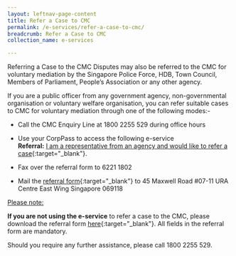 ```yaml
---
layout: leftnav-page-content
title: Refer a Case to CMC
permalink: /e-services/refer-a-case-to-cmc/
breadcrumb: Refer a Case to CMC
collection_name: e-services

---
```


Referring a Case to the CMC
Disputes may also be referred to the CMC for voluntary mediation by the Singapore Police Force, HDB, Town Council, Members of Parliament, People’s Association or any other agency.

If you are a public officer from any government agency, non-governmental organisation or voluntary welfare organisation, you can refer suitable cases to CMC for voluntary mediation through one of the following modes:-

* Call the CMC Enquiry Line at 1800 2255 529 during office hours 

* Use your CorpPass to access the following e-service <br>**Referral:** [I am a representative from an agency and would like to refer a case](https://saml.corppass.gov.sg/cpauth/login/eservlogin?URL=%2FFIM%2Fsps%2FCorpIDPFed%2Fsaml20%2Flogininitial%3FRequestBinding%3DHTTPArtifact%26ResponseBinding%3DHTTPArtifact%26PartnerId%3Dhttps%253a%252f%252fwww.mlaw.gov.sg%252feservices%252fcmc%252fSAML%252fCP%252f%26NameIdFormat%3DEmail%26esrvcID%3DMLAW-ESVC-CP%26Target%3DPages%252fCMU%252fCorpPass.aspx%253freturnurlpage%253dreferral-registration&TAM_OP=login){:target="_blank"}.

* Fax over the referral form to 6221 1802

* Mail the [referral form](/files/MandatoryInformation.pdf/){:target="_blank"} to 45 Maxwell Road #07-11 URA Centre East Wing Singapore 069118
 
<u>Please note:</u>

**If you are not using the e-service** to refer a case to the CMC, please download the referral form [here](/files/MandatoryInformation.pdf/){:target="_blank"}. All fields in the referral form are mandatory.

Should you require any further assistance, please call 1800 2255 529. 
